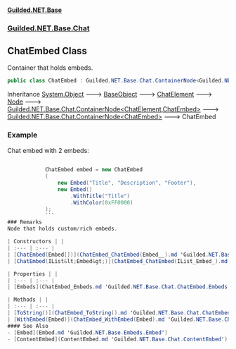 #### [Guilded.NET.Base](Guilded_NET_Base.md 'Guilded.NET.Base')
### [Guilded.NET.Base.Chat](Guilded_NET_Base.md#Guilded_NET_Base_Chat 'Guilded.NET.Base.Chat')
## ChatEmbed Class
Container that holds embeds.  
```csharp
public class ChatEmbed : Guilded.NET.Base.Chat.ContainerNode<Guilded.NET.Base.Chat.ChatEmbed>
```

Inheritance [System.Object](https://docs.microsoft.com/en-us/dotnet/api/System.Object 'System.Object') &#129106; [BaseObject](BaseObject.md 'Guilded.NET.Base.BaseObject') &#129106; [ChatElement](ChatElement.md 'Guilded.NET.Base.Chat.ChatElement') &#129106; [Node](Node.md 'Guilded.NET.Base.Chat.Node') &#129106; [Guilded.NET.Base.Chat.ContainerNode&lt;](ContainerNode_T_R_.md 'Guilded.NET.Base.Chat.ContainerNode&lt;T,R&gt;')[ChatElement](ChatElement.md 'Guilded.NET.Base.Chat.ChatElement')[,](ContainerNode_T_R_.md 'Guilded.NET.Base.Chat.ContainerNode&lt;T,R&gt;')[ChatEmbed](ChatEmbed.md 'Guilded.NET.Base.Chat.ChatEmbed')[&gt;](ContainerNode_T_R_.md 'Guilded.NET.Base.Chat.ContainerNode&lt;T,R&gt;') &#129106; [Guilded.NET.Base.Chat.ContainerNode&lt;](ContainerNode_T_.md 'Guilded.NET.Base.Chat.ContainerNode&lt;T&gt;')[ChatEmbed](ChatEmbed.md 'Guilded.NET.Base.Chat.ChatEmbed')[&gt;](ContainerNode_T_.md 'Guilded.NET.Base.Chat.ContainerNode&lt;T&gt;') &#129106; ChatEmbed  
### Example
Chat embed with 2 embeds:

```csharp
  
            ChatEmbed embed = new ChatEmbed  
            (  
                new Embed("Title", "Description", "Footer"),  
                new Embed()  
                    .WithTitle("Title")  
                    .WithColor(0xFF0000)  
            );  
            ```
### Remarks
Node that holds custom/rich embeds.  

| Constructors | |
| :--- | :--- |
| [ChatEmbed(Embed[])](ChatEmbed_ChatEmbed(Embed__).md 'Guilded.NET.Base.Chat.ChatEmbed.ChatEmbed(Guilded.NET.Base.Embeds.Embed[])') | An element that contains embeds.<br/> |
| [ChatEmbed(IList&lt;Embed&gt;)](ChatEmbed_ChatEmbed(IList_Embed_).md 'Guilded.NET.Base.Chat.ChatEmbed.ChatEmbed(System.Collections.Generic.IList&lt;Guilded.NET.Base.Embeds.Embed&gt;)') | An element that contains embeds.<br/> |

| Properties | |
| :--- | :--- |
| [Embeds](ChatEmbed_Embeds.md 'Guilded.NET.Base.Chat.ChatEmbed.Embeds') | The list of embeds in this embed node.<br/> |

| Methods | |
| :--- | :--- |
| [ToString()](ChatEmbed_ToString().md 'Guilded.NET.Base.Chat.ChatEmbed.ToString()') | Returns the count of all embeds in this node.<br/> |
| [WithEmbed(Embed)](ChatEmbed_WithEmbed(Embed).md 'Guilded.NET.Base.Chat.ChatEmbed.WithEmbed(Guilded.NET.Base.Embeds.Embed)') | Adds a given embed to the embed list.<br/> |
#### See Also
- [Embed](Embed.md 'Guilded.NET.Base.Embeds.Embed')
- [ContentEmbed](ContentEmbed.md 'Guilded.NET.Base.Chat.ContentEmbed')
